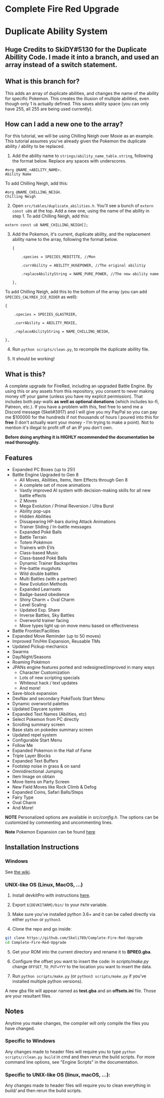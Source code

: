 # Complete Fire Red Upgrade

# Duplicate Ability System

## Huge Credits to SkiDY#5130 for the Duplicate Abillity Code. I made it into a branch, and used an array instead of a switch statement.

## What is this branch for?
This adds an array of duplicate abilities, and changes the name of the ability for specific Pokemon. This creates the illusion of multiple abilities, even though only 1 is actually defined. This saves ability space (you can only have 255, all 255 are being used currently).

## How can I add a new one to the array?
For this tutorial, we will be using Chilling Neigh over Moxie as an example. This tutorial assumes you've already given the Pokemon the duplicate ability / ability to be replaced.

1. Add the ability name to `strings/ability_name_table.string`, following the format below. Replace any spaces with underscores.

```
#org @NAME_<ABILITY_NAME>.
Ability Name
```

To add Chilling Neigh, add this:

```
#org @NAME_CHILLING_NEIGH.
Chilling Neigh
```

2. Open `src/tables/duplicate_abilities.h`. You'll see a bunch of `extern const u8`s at the top. Add a new one, using the name of the ability in step 1. To add Chilling Neigh, add this:

```
extern const u8 NAME_CHILLING_NEIGH[];
```

3. Add the Pokemon, it's current, duplicate ability, and the replacement ability name to the array, following the format below.


    ```
    {
    
        .species = SPECIES_MEDITITE, //Mon
        
        .currAbility = ABILITY_HUGEPOWER, //The original abilitiy
        
        .replaceAbilityString = NAME_PURE_POWER, //The new ability name
        
    },
    ```
    
 
 To add Chilling Neigh, add this to the bottom of the array (you can add `SPECIES_CALYREX_ICE_RIDER` as well):
 
   
    {
    
        .species = SPECIES_GLASTRIER,
        
        .currAbility = ABILITY_MOXIE,
        
        .replaceAbilityString = NAME_CHILLING_NEIGH,
        
    },
   
 
 4. Run `python scripts/clean.py`, to recompile the duplicate abillity file.
 
 5. It should be working!
 

## What is this?
A complete upgrade for FireRed, including an upgraded Battle Engine. By using this or any assets from this repository, you consent to never making money off your game (unless you have my explicit permission). That includes both pay-walls **as well as optional donations** (which includes ko-fi, Patreon, etc.). If you have a problem with this, feel free to send me a Discord message (Skeli#3917) and I will give you my PayPal so you can pay me $100000 for the hundreds if not thousands of hours I poured into this for **free** (I don't actually want your money - I'm trying to make a point). Not to mention it's illegal to profit off of an IP you don't own.

**Before doing anything it is HIGHLY recommended the documentation be read thoroughly.**

## Features
* Expanded PC Boxes (up to 25!)
* Battle Engine Upgraded to Gen 8
  * All Moves, Abilities, Items, Item Effects through Gen 8
  * A complete set of move animations
  * Vastly improved AI system with decision-making skills for all new battle effects
  * Z Moves
  * Mega Evolution / Primal Reversion / Ultra Burst
  * Ability pop-ups
  * Hidden Abilities
  * Dissapearing HP-bars during Attack Animations
  * Trainer Sliding / In-battle messages
  * Expanded Poké Balls
  * Battle Terrain
  * Totem Pokémon
  * Trainers with EVs
  * Class-based Music
  * Class-based Poké Balls
  * Dynamic Trainer Backsprites
  * Pre-battle mugshots
  * Wild double battles
  * Multi Battles (with a partner)
  * New Evolution Methods
  * Expanded Learnsets
  * Badge-based obedience
  * Shiny Charm + Oval Charm
  * Level Scaling
  * Updated Exp. Share
  * Inverse Battles, Sky Battles
  * Overworld trainer facing
  * Move types light up on move menu based on effectiveness
* Battle Frontier/Facilities
* Expanded Move Reminder (up to 50 moves)
* Improved Tm/Hm Expansion, Reusable TMs
* Updated Pickup mechanics
* Swarms
* Day/Night/Seasons
* Roaming Pokémon
* JPANs engine features ported and redesigned/improved in many ways
  * Character Customization
  * Lots of new scripting specials
  * Whiteout hack / text updates
  * And more!
* Save-block expansion
* DexNav and secondary PokéTools Start Menu
* Dynamic overworld palettes
* Updated Daycare system
* Expanded Text Names (Abilities, etc)
* Select Pokemon from PC directly
* Scrolling summary screen
* Base stats on pokedex summary screen
* Updated repel system
* Configurable Start Menu
* Follow Me
* Expanded Pokemon in the Hall of Fame
* Triple Layer Blocks
* Expanded Text Buffers
* Footstep noise in grass & on sand
* Omnidirectional Jumping
* Item Image on obtain
* Move Items on Party Screen
* New Field Moves like Rock Climb & Defog
* Expanded Coins, Safari Balls/Steps
* Fairy Type
* Oval Charm
* And More!

**NOTE** Personalized options are available in *src/config.h*. The options can be customized by commenting and uncommenting lines.

**Note** Pokemon Expansion can be found [here](https://github.com/Skeli789/Dynamic-Pokemon-Expansion)

## Installation Instructions
### Windows
See [the wiki](https://github.com/Skeli789/Complete-Fire-Red-Upgrade/wiki/Windows-Installation-Instructions).

### UNIX-like OS (Linux, MacOS, ...)
1. Install devkitPro with instructions [here](https://devkitpro.org/wiki/Getting_Started).

2. Export `${DEVKITARM}/bin/` to your `PATH` variable.

3. Make sure you've installed python 3.6+ and it can be called directly via either `python` or `python3`.

4. Clone the repo and go inside:   
```bash
git clone https://github.com/Skeli789/Complete-Fire-Red-Upgrade
cd Complete-Fire-Red-Upgrade
```

5. Get your ROM into the current directory and rename it to **BPRE0.gba**.

6. Configure the offset you want to insert the code:
In *scripts/make.py* change `OFFSET_TO_PUT=YYY` to the location you want to insert the data.

7. Run `python scripts/make.py` (or `python3 scripts/make.py` if you’ve installed multiple python versions).

A new gba file will appear named as **test.gba** and an **offsets.ini** file.
Those are your resultant files.

## Notes

Anytime you make changes, the compiler will only compile the files you have changed.

### Specific to Windows
Any changes made to header files will require you to type ``python scripts//clean.py build``
in cmd and then rerun the build scripts. For more command line options, see "Engine
Scripts" in the documentation.

### Specific to UNIX-like OS (linux, macOS, ...):
Any changes made to header files will require you to clean everything in *build/* and then rerun the build scripts.
